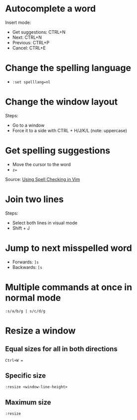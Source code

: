 # Autocomplete a word

Insert mode:

* Get suggestions: CTRL+N
* Next: CTRL+N
* Previous: CTRL+P
* Cancel: CTRL+E

# Change the spelling language

* `:set spelllang=nl`

# Change the window layout

Steps:

* Go to a window
* Force it to a side with CTRL + H/J/K/L (note: uppercase)

# Get spelling suggestions

* Move the cursor to the word
* `z=`

Source: [Using Spell Checking in Vim](https://www.linux.com/learn/using-spell-checking-vim)

# Join two lines

Steps:

* Select both lines in visual mode
* Shift + J

# Jump to next misspelled word

* Forwards: `]s`
* Backwards: `[s`

# Multiple commands at once in normal mode

`:s/a/b/g | s/c/d/g`

# Resize a window

## Equal sizes for all in both directions

`Ctrl+W =`

## Specific size

`:resize <window-line-height>`

## Maximum size

`:resize`
